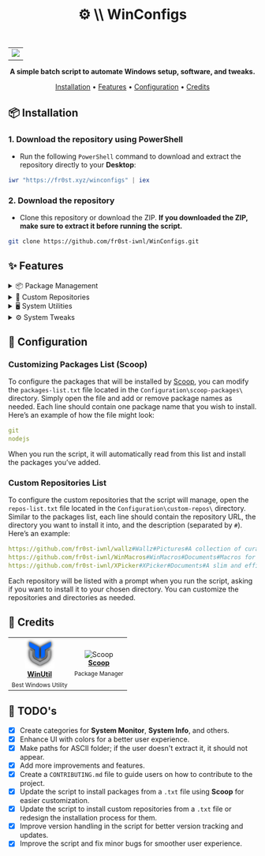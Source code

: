 <div align="center">
  <h1>⚙️ \\ WinConfigs</h1>
<br>
  <table>
    <tr>
      <td>
        <img src="https://raw.githubusercontent.com/fr0st-iwnl/WinConfigs/refs/heads/master/Assets/preview2.png"/>
      </td>
    </tr>
  </table>
  <p><strong>A simple batch script to automate Windows setup, software, and tweaks.</strong></p>
</div>

<p align="center">
  <a href="#-installation">Installation</a> •
	<a href="#-features">Features</a> •
	<a href="#-configuration">Configuration</a> •
	<a href="#-credits">Credits</a>
</p>


## 📦 Installation 

### 1. Download the repository using PowerShell
- Run the following `PowerShell` command to download and extract the repository directly to your **Desktop**:
```powershell
iwr "https://fr0st.xyz/winconfigs" | iex
```

### 2. Download the repository
- Clone this repository or download the ZIP. **If you downloaded the ZIP, make sure to extract it before running the script.**
```bash
git clone https://github.com/fr0st-iwnl/WinConfigs.git
```

## ✨ Features

<details>
<summary>📦 Package Management</summary>

- **Scoop Package Manager**
  - Install, update, and manage software using **Scoop**.
  - **Customize the packages** you want to install by editing the `.txt` file located in the `Configuration/scoop-packages/packages-list.txt`.
  <br>
  <img src="https://raw.githubusercontent.com/fr0st-iwnl/WinConfigs/refs/heads/master/Assets/packagemanager.png" width="30%">

</details>

<details>
<summary>🔧 Custom Repositories</summary>

- **Personal Repository Setup**
  - The script allows you to manage your own custom repositories.
  - Simply add repository URLs to a `.txt` file located in the `Configuration/custom-repos/repos-list.txt`, and the script will automatically download and manage them using **Git**.
  <br>
  <img src="https://raw.githubusercontent.com/fr0st-iwnl/WinConfigs/refs/heads/master/Assets/customrepos.png" width="60%">

</details>

<details>
<summary>🖥️ System Utilities</summary>

- **Ntop and Fastfetch Integration**
  - The script comes with useful system utilities like **Ntop** for network monitoring and **Fastfetch** for displaying system information.
  - These tools provide real-time network stats and quick system info at your fingertips, enhancing your system management experience.

</details>


<details>
<summary>⚙️ System Tweaks</summary>

- **Performance Tweaks**
  - Optimizes system performance by adjusting settings with **WinUtil**.
  - Includes tweaks for system responsiveness and efficiency.

</details>



## 🔧 Configuration

### Customizing Packages List (Scoop)
To configure the packages that will be installed by [Scoop](https://scoop.sh/#/apps), you can modify the `packages-list.txt` file located in the `Configuration\scoop-packages\` directory. Simply open the file and add or remove package names as needed. Each line should contain one package name that you wish to install. Here’s an example of how the file might look:

```yml
git
nodejs
```

When you run the script, it will automatically read from this list and install the packages you’ve added.

### Custom Repositories List
To configure the custom repositories that the script will manage, open the `repos-list.txt` file located in the `Configuration\custom-repos\` directory. Similar to the packages list, each line should contain the repository URL, the directory you want to install it into, and the description (separated by `#`). Here’s an example:

```yml
https://github.com/fr0st-iwnl/wallz#Wallz#Pictures#A collection of curated wallpapers.
https://github.com/fr0st-iwnl/WinMacros#WinMacros#Documents#Macros for productivity on Windows.
https://github.com/fr0st-iwnl/XPicker#XPicker#Documents#A slim and efficient color picker made in AutoHotkey.
```

Each repository will be listed with a prompt when you run the script, asking if you want to install it to your chosen directory. You can customize the repositories and directories as needed.



## 🔄 Credits

<table>
<tr>
<td align="center">
<img src="https://github.com/ChrisTitusTech/winutil/blob/main/docs/assets/favicon.png?raw=true" width="60px" alt="WinUtil"><br/>
<b><a href="https://github.com/ChrisTitusTech/winutil">WinUtil</a></b><br/>
<sub>Best Windows Utility</sub>
</td>
<td align="center">
<img src="https://avatars.githubusercontent.com/u/16618068?s=200&v=4" width="60px" alt="Scoop"><br/>
<b><a href="https://scoop.sh/">Scoop</a></b><br/>
<sub>Package Manager</sub>
</td>
</table>

## 📝 TODO's

- [x] Create categories for **System Monitor**, **System Info**, and others.
- [x] Enhance UI with colors for a better user experience.
- [x] Make paths for ASCII folder; if the user doesn't extract it, it should not appear.
- [x] Add more improvements and features.
- [x] Create a `CONTRIBUTING.md` file to guide users on how to contribute to the project.
- [x] Update the script to install packages from a `.txt` file using **Scoop** for easier customization.
- [x] Update the script to install custom repositories from a `.txt` file or redesign the installation process for them.
- [x] Improve version handling in the script for better version tracking and updates.
- [x] Improve the script and fix minor bugs for smoother user experience.
